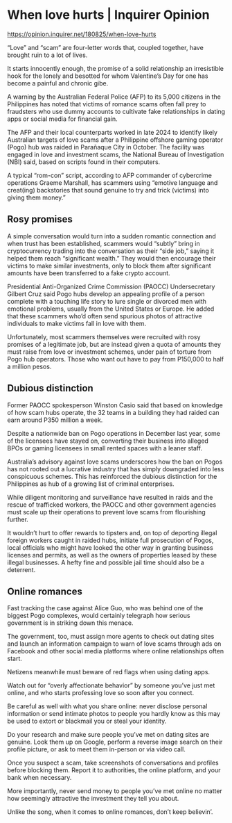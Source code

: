 # When love hurts | Inquirer Opinion

https://opinion.inquirer.net/180825/when-love-hurts



“Love” and “scam” are four-letter words that, coupled together, have brought ruin to a lot of lives.

It starts innocently enough, the promise of a solid relationship an irresistible hook for the lonely and besotted for whom Valentine’s Day for one has become a painful and chronic gibe.

A warning by the Australian Federal Police (AFP) to its 5,000 citizens in the Philippines has noted that victims of romance scams often fall prey to fraudsters who use dummy accounts to cultivate fake relationships in dating apps or social media for financial gain.

The AFP and their local counterparts worked in late 2024 to identify likely Australian targets of love scams after a Philippine offshore gaming operator (Pogo) hub was raided in Parañaque City in October. The facility was engaged in love and investment scams, the National Bureau of Investigation (NBI) said, based on scripts found in their computers.

A typical “rom-con” script, according to AFP commander of cybercrime operations Graeme Marshall, has scammers using “emotive language and creat(ing) backstories that sound genuine to try and trick (victims) into giving them money.”



##  Rosy promises



A simple conversation would turn into a sudden romantic connection and when trust has been established, scammers would “subtly” bring in cryptocurrency trading into the conversation as their “side job,” saying it helped them reach “significant wealth.” They would then encourage their victims to make similar investments, only to block them after significant amounts have been transferred to a fake crypto account.

Presidential Anti-Organized Crime Commission (PAOCC) Undersecretary Gilbert Cruz said Pogo hubs develop an appealing profile of a person complete with a touching life story to lure single or divorced men with emotional problems, usually from the United States or Europe. He added that these scammers who’d often send spurious photos of attractive individuals to make victims fall in love with them.

Unfortunately, most scammers themselves were recruited with rosy promises of a legitimate job, but are instead given a quota of amounts they must raise from love or investment schemes, under pain of torture from Pogo hub operators. Those who want out have to pay from P150,000 to half a million pesos.



##  Dubious distinction



Former PAOCC spokesperson Winston Casio said that based on knowledge of how scam hubs operate, the 32 teams in a building they had raided can earn around P350 million a week.

Despite a nationwide ban on Pogo operations in December last year, some of the licensees have stayed on, converting their business into alleged BPOs or gaming licensees in small rented spaces with a leaner staff.

Australia’s advisory against love scams underscores how the ban on Pogos has not rooted out a lucrative industry that has simply downgraded into less conspicuous schemes. This has reinforced the dubious distinction for the Philippines as hub of a growing list of criminal enterprises.

While diligent monitoring and surveillance have resulted in raids and the rescue of trafficked workers, the PAOCC and other government agencies must scale up their operations to prevent love scams from flourishing further.

It wouldn’t hurt to offer rewards to tipsters and, on top of deporting illegal foreign workers caught in raided hubs, initiate full prosecution of Pogos, local officials who might have looked the other way in granting business licenses and permits, as well as the owners of properties leased by these illegal businesses. A hefty fine and possible jail time should also be a deterrent.



##  Online romances



Fast tracking the case against Alice Guo, who was behind one of the biggest Pogo complexes, would certainly telegraph how serious government is in striking down this menace.

The government, too, must assign more agents to check out dating sites and launch an information campaign to warn of love scams through ads on Facebook and other social media platforms where online relationships often start.

Netizens meanwhile must beware of red flags when using dating apps.

Watch out for “overly affectionate behavior” by someone you’ve just met online, and who starts professing love so soon after you connect.

Be careful as well with what you share online: never disclose personal information or send intimate photos to people you hardly know as this may be used to extort or blackmail you or steal your identity.

Do your research and make sure people you’ve met on dating sites are genuine. Look them up on Google, perform a reverse image search on their profile picture, or ask to meet them in-person or via video call.

Once you suspect a scam, take screenshots of conversations and profiles before blocking them. Report it to authorities, the online platform, and your bank when necessary.

More importantly, never send money to people you’ve met online no matter how seemingly attractive the investment they tell you about.

Unlike the song, when it comes to online romances, don’t keep believin’.